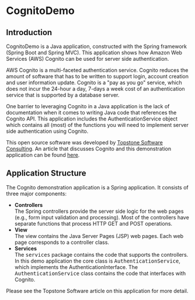 # CognitoDemo
## Introduction
CognitoDemo is a Java application, constructed with the Spring framework (Spring Boot and Spring MVC). This application shows how Amazon Web Services (AWS) Cognito can be used for server side authentication.

AWS Cognito is a multi-faceted authentication service. Cognito reduces the amount of software that has to be written to support login, account creation and user information update. Cognito is a "pay as you go" service, which does not incur the 24-hour a day, 7-days a week cost of an authentication service that is supported by a database server.

One barrier to leveraging Cognito in a Java application is the lack of documentation when it comes to writing Java code that references the Cognito API. This application includes the AuthenticationService object which contains all (most) of the functions you will need to implement server side authentication using Cognito.

This open source software was developed by [Topstone Software Consulting](http://topstonesoftware.com). An article that discusses Cognito and this demonstration application can be found [here](http://topstonesoftware.com/publications/authentication_with_aws_cognito.html).

## Application Structure

The Cognito demonstration application is a Spring application. It consists of three major components:

<ul>
                <li><b>Controllers</b><br/>The Spring controllers provide the server side logic for the web pages (e.g., form
                input validation and processing). Most of the controllers have separate functions that process
                HTTP GET and POST operations.</li>
                <li><b>View</b><br/>The view contains the Java Server Pages (JSP) web pages. Each web page corresponds to
                a controller class.</li>
                <li><b>Services</b><br/>The <tt>services</tt> package contains the code that supports the controllers. In this
                demo application the core class is <tt>AuthenticationService</tt>, which implements the
                AuthenticationInterface. The <tt>AuthenticationService</tt> class contains the code that interfaces with
                    Cognito.
                </li>
</ul>
            
Please see the Topstone Software article on this application for more detail.

